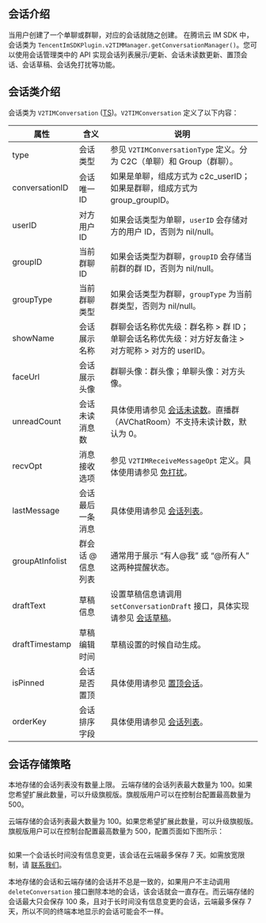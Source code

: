 ## 会话介绍

当用户创建了一个单聊或群聊，对应的会话就随之创建。
在腾讯云 IM SDK 中，会话类为 `TencentImSDKPlugin.v2TIMManager.getConversationManager()`。您可以使用会话管理类中的 API 实现会话列表展示/更新、会话未读数更新、置顶会话、会话草稿、会话免打扰等功能。

## 会话类介绍

会话类为 `V2TIMConversation` ([TS](https://comm.qq.com/im-react-native-doc/interfaces/interface.V2TimConversation-1.html))。`V2TIMConversation` 定义了以下内容：

| 属性            | 含义              | 说明                                                                                                                                                                                                        |
| --------------- | ----------------- | ----------------------------------------------------------------------------------------------------------------------------------------------------------------------------------------------------------- |
| type            | 会话类型          | 参见 `V2TIMConversationType` 定义。分为 C2C（单聊）和 Group（群聊）。                                                                                                                                       |
| conversationID  | 会话唯一 ID       | 如果是单聊，组成方式为 c2c_userID；如果是群聊，组成方式为 group_groupID。                                                                                                                                   |
| userID          | 对方用户 ID       | 如果会话类型为单聊，`userID` 会存储对方的用户 ID，否则为 nil/null。                                                                                                                                         |
| groupID         | 当前群聊 ID       | 如果会话类型为群聊，`groupID` 会存储当前群的群 ID，否则为 nil/null。                                                                                                                                        |
| groupType       | 当前群聊类型      | 如果会话类型为群聊，`groupType` 为当前群类型，否则为 nil/null。                                                                                                                                             |
| showName        | 会话展示名称      | 群聊会话名称优先级：群名称 > 群 ID；<br>单聊会话名称优先级：对方好友备注 > 对方昵称 > 对方的 userID。                                                                                                       |
| faceUrl         | 会话展示头像      | 群聊头像：群头像；单聊头像：对方头像。                                                                                                                                                                      |
| unreadCount     | 会话未读消息数    | 具体使用请参见 [会话未读数](https://comm.qq.com/im-react-native-doc/interfaces/interface.V2TimConversation-1.html#unreadCount)。直播群（AVChatRoom）不支持未读计数，默认为 0。                              |
| recvOpt         | 消息接收选项      | 参见 `V2TIMReceiveMessageOpt` 定义。具体使用请参见 [免打扰](https://comm.qq.com/im-react-native-doc/interfaces/interface.V2TimReceiveMessageOptInfo-1.html)。                                               |
| lastMessage     | 会话最后一条消息  | 具体使用请参见 [会话列表](https://comm.qq.com/im-react-native-doc/classes/ConversationManager________.V2TIMConversationManager.html#getConversationList)。                                                  |
| groupAtInfolist | 群会话 @ 信息列表 | 通常用于展示 “有人@我” 或 “@所有人” 这两种提醒状态。                                                                                                                                                        |
| draftText       | 草稿信息          | 设置草稿信息请调用 `setConversationDraft` 接口，具体实现请参见 [会话草稿](https://comm.qq.com/im-react-native-doc/classes/ConversationManager________.V2TIMConversationManager.html#setConversationDraft)。 |
| draftTimestamp  | 草稿编辑时间      | 草稿设置的时候自动生成。                                                                                                                                                                                    |
| isPinned        | 会话是否置顶      | 具体使用请参见 [置顶会话](https://comm.qq.com/im-react-native-doc/classes/ConversationManager________.V2TIMConversationManager.html#pinConversation)。                                                      |
| orderKey        | 会话排序字段      | 具体使用请参见 [会话列表](https://comm.qq.com/im-react-native-doc/classes/ConversationManager________.V2TIMConversationManager.html#getConversationList)。                                                  |

## 会话存储策略

本地存储的会话列表没有数量上限。
云端存储的会话列表最大数量为 100。如果您希望扩展此数量，可以升级旗舰版。旗舰版用户可以在控制台配置最高数量为 500。

云端存储的会话列表最大数量为 100。如果您希望扩展此数量，可以升级旗舰版。旗舰版用户可以在控制台配置最高数量为 500，配置页面如下图所示：

<img src="https://qcloudimg.tencent-cloud.cn/raw/0487b403d3e9bf03ab9d64f2824edc7a.jpg" alt="" style="zoom:30%;" />

如果一个会话长时间没有信息变更，该会话在云端最多保存 7 天。如需放宽限制，请 [联系我们](https://console.cloud.tencent.com/workorder/category)。

本地存储的会话和云端存储的会话并不总是一致的，如果用户不主动调用 `deleteConversation` 接口删除本地的会话，该会话就会一直存在。而云端存储的会话最大只会保存 100 条，且对于长时间没有信息变更的会话，云端最多保存 7 天，所以不同的终端本地显示的会话可能会不一样。
